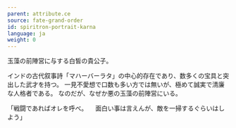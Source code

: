 ```yaml
---
parent: attribute.ce
source: fate-grand-order
id: spiritron-portrait-karna
language: ja
weight: 0
---
```


玉藻の前陣営に与する白皙の貴公子。

インドの古代叙事詩「マハーバーラタ」の中心的存在であり、数多くの宝具と突出した武才を持つ。
一見不愛想で口数も多い方では無いが、極めて誠実で清廉な人格者である。
なのだが、なぜか悪の玉藻の前陣営にいる。

「戦闘であればオレを呼べ。
　面白い事は言えんが、敵を一掃するぐらいはしよう」
